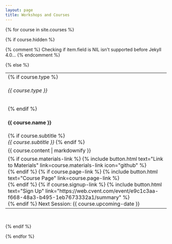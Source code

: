 ```yaml
---
layout: page
title: Workshops and Courses
---
```


{% for course in site.courses %}

{% if course.hidden %}

  {% comment %} Checking if item.field is NIL isn't supported before Jekyll 4.0... {% endcomment %}

{% else %}

  <table class="training-courses"><tr>
  <td class="course-name" id="{{ course.name | slugify }}">
    {% if course.type %}
    <h6>{{ course.type }}</h6>
    {% endif %}
    <h4>{{ course.name }}</h4>
    {% if course.subtitle %}
    <br><i>{{ course.subtitle }}</i>
    {% endif %}
  </td>
  </tr><tr>
  <td class="course-content">{{ course.content | markdownify }}</td>
  </tr><tr>
  <td class="course-upcoming-date">
    {% if course.materials-link %}
    {% include button.html text="Link to Materials" link=course.materials-link icon="github" %}
    <br>
    {% endif %}
    {% if course.page-link %}
    {% include button.html text="Course Page" link=course.page-link %}
    <br>
    {% endif %}
    {% if course.signup-link %}
    {% include button.html text="Sign Up" link="https://web.cvent.com/event/e9c1c3aa-f668-48a3-b495-1eb7673332a1/summary" %}
    <br>
    {% endif %}
    Next Session: {{ course.upcoming-date }}
  </td>
  </tr></table>
  <br>

{% endif %}

{% endfor %}
